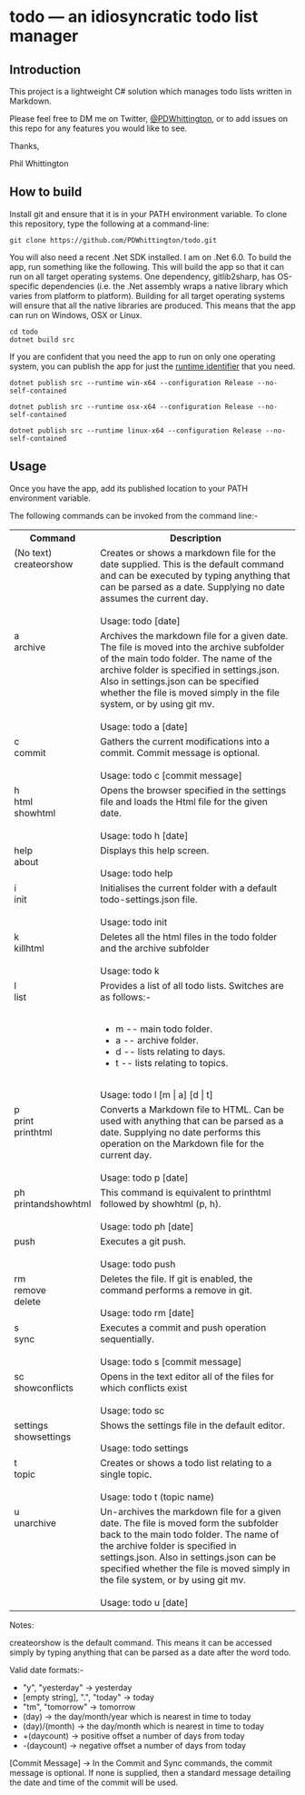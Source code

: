 # todo &mdash; an idiosyncratic todo list manager

## Introduction

This project is a lightweight C# solution which manages todo lists written in Markdown.

Please feel free to DM me on Twitter, [@PDWhittington](https://twitter.com/PDWhittington), or to add issues on this repo for any features you would like to see.

Thanks,

Phil Whittington

## How to build

Install git and ensure that it is in your PATH environment variable. To clone this repository, type the following at a command-line:

```
git clone https://github.com/PDWhittington/todo.git
```
You will also need a recent .Net SDK installed. I am on .Net 6.0. To build the app, run something like the following. This will build the app so that it can run on all target operating systems. One dependency, gitlib2sharp, has OS-specific dependencies (i.e. the .Net assembly wraps a native library which varies from platform to platform). Building for all target operating systems will ensure that all the native libraries are produced. This means that the app can run on Windows, OSX or Linux.


```
cd todo
dotnet build src
```
If you are confident that you need the app to run on only one operating system, you can publish the app for just the [runtime identifier](https://docs.microsoft.com/en-us/dotnet/core/rid-catalog#windows-rids) that you need.


```
dotnet publish src --runtime win-x64 --configuration Release --no-self-contained
```

```
dotnet publish src --runtime osx-x64 --configuration Release --no-self-contained
```

```
dotnet publish src --runtime linux-x64 --configuration Release --no-self-contained
```

## Usage

Once you have the app, add its published location to your PATH environment variable.

The following commands can be invoked from the command line:-

<table>
    <tr>
        <th>
            Command
        </th>
        <th>
            Description
        </th>
    </tr>
    <tr>
        <td valign="top">
            (No text)<br/>
            createorshow
        </td>
        <td valign="top">
            Creates or shows a markdown file for the date supplied. This is the default command and can be executed by
            typing anything that can be parsed as a date. Supplying no date assumes the current day.<br /><br />
            Usage: todo [date]
        </td>
    </tr>
    <tr>
        <td valign="top">
            a<br />
            archive
        </td>
        <td valign="top">
            Archives the markdown file for a given date. The file is moved into the archive subfolder of the main todo
            folder. The name of the archive folder is specified in settings.json. Also in settings.json can be specified
            whether the file is moved simply in the file system, or by using git mv.<br /><br />
            Usage: todo a [date]
        </td>
    </tr>
    <tr>
        <td valign="top">
            c<br />
            commit
        </td>
        <td valign="top">
            Gathers the current modifications into a commit. Commit message is optional.<br /><br />
            Usage: todo c [commit message]
        </td>
    </tr>
    <tr>
        <td valign="top">
            h<br />
            html<br />
            showhtml
        </td>
        <td valign="top">
            Opens the browser specified in the settings file and loads the Html file for the given date. <br /><br />
            Usage: todo h [date]
        </td>
    </tr>
    <tr>
        <td valign="top">
            help<br />
            about
        </td>
        <td valign="top">
            Displays this help screen.<br /><br />
            Usage: todo help
        </td>
    </tr>
    <tr>
        <td valign="top">
            i<br />
            init
        </td>
        <td valign="top">
            Initialises the current folder with a default todo-settings.json file.<br /><br />
            Usage: todo init
        </td>
    </tr>
    <tr>
        <td valign="top">
            k<br />
            killhtml
        </td>
        <td valign="top">
            Deletes all the html files in the todo folder and the archive subfolder<br /><br />
            Usage: todo k
        </td>
    </tr>
    <tr>
        <td valign="top">
            l<br />
            list
        </td>
        <td valign="top">
            Provides a list of all todo lists. Switches are as follows:-<br /><br />
            <ul>
                <li>m -- main todo folder.</li>
                <li>a -- archive folder.</li>
                <li>d -- lists relating to days.</li>
                <li>t -- lists relating to topics.</li>
            </ul><br />
            Usage: todo l [m | a] [d | t]
        </td>
    </tr>
    <tr>
        <td valign="top">
            p<br />
            print<br />
            printhtml<br />
        </td>
        <td valign="top">
            Converts a Markdown file to HTML. Can be used with anything that can be parsed as a date. Supplying no date
            performs this operation on the Markdown file for the current day.<br /><br />
            Usage: todo p [date]
        </td>
    </tr>
    <tr>
        <td valign="top">
            ph<br />
            printandshowhtml
        </td>
        <td valign="top">
            This command is equivalent to printhtml followed by showhtml (p, h).<br /><br />
            Usage: todo ph [date]
        </td>
    </tr>
    <tr>
        <td valign="top">
            push
        </td>
        <td valign="top">
            Executes a git push.<br /><br />
            Usage: todo push
        </td>
    </tr>
    <tr>
        <td valign="top">
            rm<br />
            remove<br />
            delete
        </td>
        <td valign="top">
            Deletes the file. If git is enabled, the command performs a
            remove in git.<br /><br />
            Usage: todo rm [date]
        </td>
    </tr>
    <tr>
        <td valign="top">
            s<br />
            sync
        </td>
        <td valign="top">
            Executes a commit and push operation sequentially.<br /><br />
            Usage: todo s [commit message]
        </td>
    </tr>
    <tr>
        <td valign="top">
            sc<br />
            showconflicts
        </td>
        <td valign="top">
            Opens in the text editor all of the files for which conflicts exist<br /><br />
            Usage: todo sc
        </td>
    </tr>
    <tr>
        <td valign="top">
            settings<br />
            showsettings
        </td>
        <td valign="top">
            Shows the settings file in the default editor.<br /><br />
            Usage: todo settings
        </td>
    </tr>
    <tr>
        <td valign="top">
            t<br />
            topic
        </td>
        <td valign="top">
            Creates or shows a todo list relating to a single topic.<br /><br />
            Usage: todo t (topic name)
        </td>
    </tr>
    <tr>
        <td valign="top">
            u<br />
            unarchive
        </td>
        <td valign="top">
            Un-archives the markdown file for a given date. The file is moved form the subfolder back to the main todo
            folder. The name of the archive folder is specified in settings.json. Also in settings.json can be specified
            whether the file is moved simply in the file system, or by using git mv.<br /><br />
            Usage: todo u [date]
        </td>
    </tr>
<table>

Notes:

createorshow is the default command. This means it can be accessed simply by
typing anything that can be parsed as a date after the word todo.

Valid date formats:-

* "y", "yesterday" &#8594; yesterday<br/>
* [empty string], ".", "today" &#8594; today<br/>
* "tm", "tomorrow" &#8594; tomorrow<br/>
* (day) &#8594; the day/month/year which is nearest in time to today<br/>
* (day)/(month) &#8594; the day/month which is nearest in time to today<br/>
* +(daycount) &#8594; positive offset a number of days from today<br/>
* -(daycount) &#8594; negative offset a number of days from today<br/>

[Commit Message] &#8594; In the Commit and Sync commands, the commit message is optional. If none is supplied, then a standard message detailing the date and time of the commit will be used.

